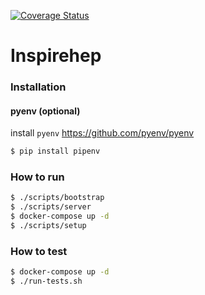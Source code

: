 [![Coverage Status](https://coveralls.io/repos/github/inspirehep/inspirehep/badge.svg?branch=master)](https://coveralls.io/github/inspirehep/inspirehep?branch=master)

# Inspirehep

### Installation

#### pyenv (optional)
install ``pyenv`` https://github.com/pyenv/pyenv

```bash
$ pip install pipenv
```

### How to run

```bash
$ ./scripts/bootstrap
$ ./scripts/server
$ docker-compose up -d
$ ./scripts/setup
```

### How to test

```bash
$ docker-compose up -d
$ ./run-tests.sh
```
